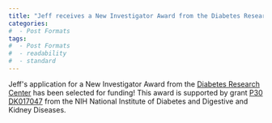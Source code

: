 ```yaml
---
title: "Jeff receives a New Investigator Award from the Diabetes Research Center!"
categories:
#  - Post Formats
tags:
#  - Post Formats
#  - readability
#  - standard
---
```

Jeff's application for a New Investigator Award from the [Diabetes Research Center](https://depts.washington.edu/diabetes/) has been selected for funding! This award is supported by grant [P30 DK017047](https://projectreporter.nih.gov/project_info_description.cfm?aid=9868993&icde=50158873) from the NIH National Institute of Diabetes and Digestive and Kidney Diseases.
